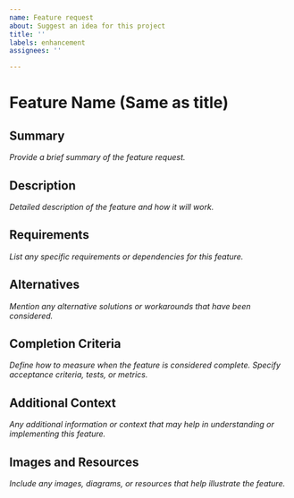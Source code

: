 ```yaml
---
name: Feature request
about: Suggest an idea for this project
title: ''
labels: enhancement
assignees: ''

---
```


# Feature Name (Same as title)

## Summary
*Provide a brief summary of the feature request.*

## Description
*Detailed description of the feature and how it will work.*

## Requirements
*List any specific requirements or dependencies for this feature.*

## Alternatives
*Mention any alternative solutions or workarounds that have been considered.*

## Completion Criteria
*Define how to measure when the feature is considered complete. Specify acceptance criteria, tests, or metrics.*

## Additional Context
*Any additional information or context that may help in understanding or implementing this feature.*

## Images and Resources
*Include any images, diagrams, or resources that help illustrate the feature.*